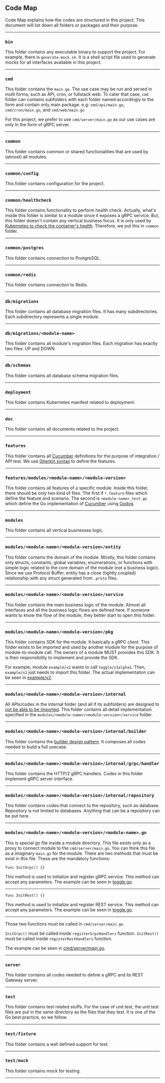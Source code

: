 ## Code Map

Code Map explains how the codes are structured in this project. This document will list down all folders or packages and their purpose.

---

### `bin`

This folder contains any executable binary to support the project.
For example, there is `generate-mock.sh`. It is a shell script file used to generate mocks for all interfaces available in this project.

---

### `cmd`

This folder contains the `main.go`.
The use case may be run and served in multi forms, such as API, cron, or fullstack web.
To cater that case, `cmd` folder can contains subfolders with each folder named accordingly to the form and contain only main package.
e.g: `cmd/api/main.go`, `cmd/cron/main.go`, and `cmd/web/main.go`

For this project, we prefer to use `cmd/server/main.go` as our use cases are only in the form of gRPC server.

---

### `common`

This folder contains common or shared functionalities that are used by (almost) all modules.

---

### `common/config`

This folder contains configuration for the project.

---

### `common/healthcheck`

This folder contains functionality to perform health check. Actually, what's inside this folder is similar to a module since it exposes a gRPC service.
But, this folder doesn't contain any vertical business focus. It is only used by [Kubernetes to check the container's health](https://kubernetes.io/docs/tasks/configure-pod-container/configure-liveness-readiness-startup-probes/). Therefore, we put this in `common` folder.

---

### `common/postgres`

This folder contains connection to PostgreSQL.

---

### `common/redis`

This folder contains connection to Redis.

---

### `db/migrations`

This folder contains all database migration files. It has many subdirectories. Each subdirectory represents a single module.

---

### `db/migrations/<module-name>`

This folder contains all module's migration files. Each migration has exactly two files: UP and DOWN. 

---

### `db/schemas`

This folder contains all database schema migration files.

---

### `deployment`

This folder contains Kubernetes manifest related to deployment.

---

### `doc`

This folder contains all documents related to the project.

---

### `features`

This folder contains all [Cucumber](https://cucumber.io/docs/guides/) definitions for the purpose of integration / API test.
We use [Gherkin syntax](https://cucumber.io/docs/gherkin/) to define the features.

---

### `features/modules/<module-name>/<module-version>`

This folder contains all features of a specific module. Inside this folder, there should be only two kind of files.
The first if `*.feature` files which define the feature and scenario. The second is `<module-name>_test.go` which define the Go implementation of [Cucumber](https://cucumber.io/docs/guides/) using [Godog](https://github.com/cucumber/godog).

---

### `modules`

This folder contains all vertical businesses logic.

---

### `modules/<module-name>/<module-version>/entity`

This folder contains the domain of the module.
Mostly, this folder contains only structs, constants, global variables, enumerations, or functions with simple logic related to the core domain of the module (not a business logic).
Since we use Protocol Buffer, entity has a close (tightly coupled) relationship with any struct generated from `.proto` files.

---

### `modules/<module-name>/<module-version>/service`

This folder contains the main business logic of the module. Almost all interfaces and all the business logic flows are defined here.
If someone wants to know the flow of the module, they better start to open this folder.

---

### `modules/<module-name>/<module-version>/pkg`

This folder contains SDK for the module. It basically a gRPC client. This folder exists to be imported and used by another module for the purpose of module-to-module call. The owners of a module MUST provides this SDK. It is their responsibility to implement and provide the SDK.

For example, module `example/v2` wants to call `toggle/v1alpha1`. Then, `example/v2` just needs to import this folder. The actual implementation can be seen in [example/v2](../modules/example/v2/service).

---

### `modules/<module-name>/<module-version>/internal`

All APIs/codes in the internal folder (and all if its subfolders) are designed to [not be able to be imported](https://golang.org/doc/go1.4#internalpackages).
This folder contains all detail implementation specified in the `modules/<module-name>/<module-version>/service` folder.

---

### `modules/<module-name>/<module-version>/internal/builder`

This folder contains the [builder design pattern](https://sourcemaking.com/design_patterns/builder).
It composes all codes needed to build a full usecase.

---

### `modules/<module-name>/<module-version>/internal/grpc/handler`

This folder contains the HTTP/2 gRPC handlers.
Codes in this folder implement gRPC server interface.

---

### `modules/<module-name>/<module-version>/internal/repository`

This folder contains codes that connect to the repository, such as database.
Repository is not limited to databases. Anything that can be a repository can be put here.

---

### `modules/<module-name>/<module-version>/<module-name>.go`

This is special go file inside a module directory. This file exists only as a proxy to connect module to the `cmd/server/main.go`.
You can think this file as a imaginary `main.go` for the module. There are two methods that must be exist in this file. These are the mandatory functions:

```
func InitGrpc() {}
```
This method is used to initialize and register gRPC service. This method can accept any parameters.
The example can be seen in [toggle.go](../doc/modules/toggle/v1alpha1/toggle.go).

---

```
func InitRest() {}
```
This method is used to initialize and register REST service. This method can accept any parameters.
The example can be seen in [toggle.go](../doc/modules/toggle/v1alpha1/toggle.go).

---

Those two functions must be called in `cmd/server/main.go`.

`InitGrpc()` must be called inside `registerGrpcHandlers` function. 
`InitRest()` must be called inside `registerRestHandlers` function. 

The example can be seen in [cmd/server/main.go](../cmd/server/main.go).

---

### `server`

This folder contains all codes needed to define a gRPC and its REST Gateway server.

---

### `test`

This folder contains test related stuffs.
For the case of unit test, the unit test files are put in the same directory as the files that they test. It is one of the Go best practice, so we follow.

---

### `test/fixture`

This folder contains a well defined support for test.

---

### `test/mock`

This folder contains mock for testing.

---